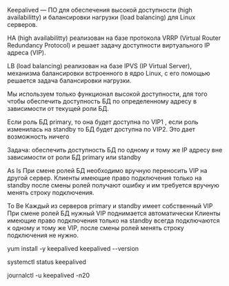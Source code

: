 Keepalived — ПО для обеспечения высокой доступности (high availabilitty) и балансировки нагрузки (load balancing) для Linux серверов.

HA (high availabilitty) реализован на базе протокола VRRP (Virtual Router Redundancy Protocol) и решает задачу доступности виртуального IP адреса (VIP).

LB (load balancing) реализован на базе IPVS (IP Virtual Server), механизма балансировки встроенного в ядро Linux, с его помощью решается задача балансировки нагрузки.

Мы используем только функционал высокой доступности, для того чтобы обеспечить доступность БД по определенному адресу в зависимости от текущей роли БД. 

Если роль БД primary, то она будет доступна по VIP1 , если роль изменилась на standby то БД будет доступна по VIP2.
Это дает возможность ничего 

Задача: обеспечить доступность БД по одному и тому же IP адресу вне зависимости от роли БД primary или standby

As Is
При смене ролей БД необходимо вручную переносить VIP на другой сервер. 
Клиенты имеющие право подключения только на standby после смены ролей получают ошибку и им требуется вручную менять строку подключения.   

To Be
Каждый из серверов primary и standby имеет собственный VIP 
При смене ролей БД нужный VIP поднимается автоматически 
Клиенты имеющие право подключения только на standby всегда подключаются к одному и тому же VIP, после смены ролей менять строку подключения не нужно.

yum install -y keepalived
keepalived --version

systemctl status keepalived

journalctl -u keepalived -n20